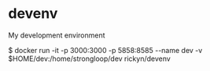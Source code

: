# devenv
My development environment

$ docker run -it -p 3000:3000 -p 5858:8585 --name dev -v $HOME/dev:/home/strongloop/dev rickyn/devenv
